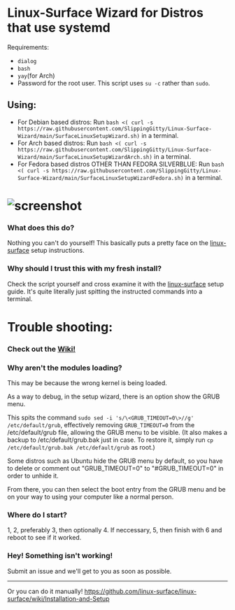 # Linux-Surface Wizard for Distros that use systemd

Requirements:
  * `dialog`
  * `bash`
  * `yay`(for Arch)
  * Password for the root user. This script uses `su -c` rather than `sudo`.

## Using:
* For Debian based distros: Run `bash <( curl -s https://raw.githubusercontent.com/SlippingGitty/Linux-Surface-Wizard/main/SurfaceLinuxSetupWizard.sh)` in a terminal.
* For Arch based distros: Run `bash <( curl -s https://raw.githubusercontent.com/SlippingGitty/Linux-Surface-Wizard/main/SurfaceLinuxSetupWizardArch.sh)` in a terminal.
* For Fedora based distros OTHER THAN FEDORA SILVERBLUE: Run `bash <( curl -s https://raw.githubusercontent.com/SlippingGitty/Linux-Surface-Wizard/main/SurfaceLinuxSetupWizardFedora.sh)` in a terminal.
# ![screenshot](https://files.catbox.moe/dlm761.png)

### What does this do?
Nothing you can't do yourself! This basically puts a pretty face on the [linux-surface](https://github.com/linux-surface/linux-surface) setup instructions.

### Why should I trust this with my fresh install?
Check the script yourself and cross examine it with the [linux-surface](https://github.com/linux-surface/linux-surface/wiki/Installation-and-Setup) setup guide. It's quite literally just spitting the instructed commands into a terminal.

# Trouble shooting:

### Check out the [Wiki!](https://github.com/SlippingGitty/Linux-Surface-Wizard/wiki)

### Why aren't the modules loading?
This may be because the wrong kernel is being loaded.

As a way to debug, in the setup wizard, there is an option show the GRUB menu.

This spits the command `sudo sed -i 's/\<GRUB_TIMEOUT=0\>//g' /etc/default/grub`, effectively removing `GRUB_TIMEOUT=0` from the /etc/default/grub file, allowing the GRUB menu to be visible. (It also makes a backup to /etc/default/grub.bak just in case. To restore it, simply run `cp /etc/default/grub.bak /etc/default/grub` as root.)

Some distros such as Ubuntu hide the GRUB menu by default, so you have to delete or comment out "GRUB_TIMEOUT=0" to "#GRUB_TIMEOUT=0" in order to unhide it.

From there, you can then select the boot entry from the GRUB menu and be on your way to using your computer like a normal person.

### Where do I start?
1, 2, preferably 3, then optionally 4. If neccessary, 5, then finish with 6 and reboot to see if it worked.

### Hey! Something isn't working!
Submit an issue and we'll get to you as soon as possible.
___

Or you can do it manually! https://github.com/linux-surface/linux-surface/wiki/Installation-and-Setup
